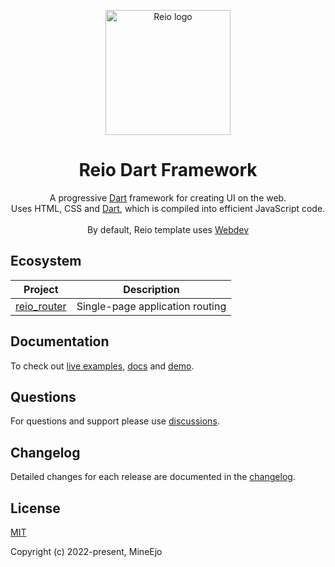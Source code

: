 <p align="center">
  <a href="https://reiodart.vercel.app/">
    <img width="200" src="https://raw.githubusercontent.com/MineEjo/reiodart/master/assets/reio_icon.png" alt="Reio logo">
  </a>
</p>

<h1 align="center">Reio Dart Framework</h1>

<p align="center">
  A progressive <a href="https://dart.dev/">Dart</a> framework for creating UI on the web. <br>
  Uses HTML, CSS and <a href="https://dart.dev/">Dart</a>, which is compiled into efficient JavaScript code.
  <br><br>
  By default, Reio template uses <a href="https://web.dev/">Webdev</a>
</p>

## Ecosystem

| Project       | Description                     |
|---------------|---------------------------------|
| [reio_router] | Single-page application routing |

[reio_router]: https://github.com/MineEjo/reiodart/tree/master/packages/router

## Documentation

To check out [live examples](https://reiodart.vercel.app/), [docs](https://mineejo.github.io/reiodart/)
and [demo](https://github.com/MineEjo/reiodart-demo).

## Questions

For questions and support please use [discussions](https://github.com/MineEjo/reiodart/discussions).

## Changelog

Detailed changes for each release are documented in
the [changelog](https://github.com/MineEjo/reiodart/blob/master/CHANGELOG.md).

## License

[MIT](https://opensource.org/licenses/MIT)

Copyright (c) 2022-present, MineEjo
